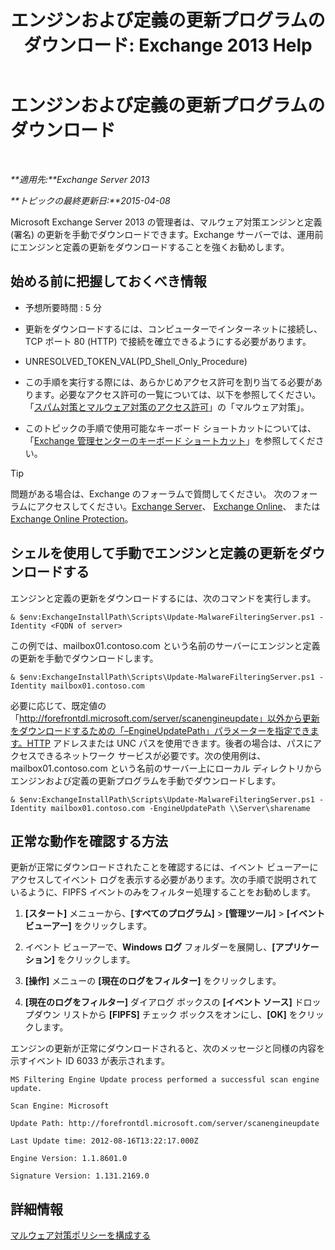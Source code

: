 ﻿---
title: 'エンジンおよび定義の更新プログラムのダウンロード: Exchange 2013 Help'
TOCTitle: エンジンおよび定義の更新プログラムのダウンロード
ms:assetid: 8f2ca383-e463-4df0-aa5d-29afe2f81aaf
ms:mtpsurl: https://technet.microsoft.com/ja-jp/library/JJ657471(v=EXCHG.150)
ms:contentKeyID: 49896363
ms.date: 04/24/2018
mtps_version: v=EXCHG.150
ms.translationtype: HT
---

# エンジンおよび定義の更新プログラムのダウンロード

 

_**適用先:**Exchange Server 2013_

_**トピックの最終更新日:**2015-04-08_

Microsoft Exchange Server 2013 の管理者は、マルウェア対策エンジンと定義 (署名) の更新を手動でダウンロードできます。Exchange サーバーでは、運用前にエンジンと定義の更新をダウンロードすることを強くお勧めします。

## 始める前に把握しておくべき情報

  - 予想所要時間 : 5 分

  - 更新をダウンロードするには、コンピューターでインターネットに接続し、TCP ポート 80 (HTTP) で接続を確立できるようにする必要があります。

  - UNRESOLVED\_TOKEN\_VAL(PD\_Shell\_Only\_Procedure)

  - この手順を実行する際には、あらかじめアクセス許可を割り当てる必要があります。必要なアクセス許可の一覧については、以下を参照してください。「[スパム対策とマルウェア対策のアクセス許可](anti-spam-and-anti-malware-permissions-exchange-2013-help.md)」の「マルウェア対策」。

  - このトピックの手順で使用可能なキーボード ショートカットについては、「[Exchange 管理センターのキーボード ショートカット](keyboard-shortcuts-in-the-exchange-admin-center-exchange-online-protection-help.md)」を参照してください。


> [!TIP]
> 問題がある場合は、Exchange のフォーラムで質問してください。 次のフォーラムにアクセスしてください。<A href="https://go.microsoft.com/fwlink/p/?linkid=60612">Exchange Server</A>、 <A href="https://go.microsoft.com/fwlink/p/?linkid=267542">Exchange Online</A>、 または <A href="https://go.microsoft.com/fwlink/p/?linkid=285351">Exchange Online Protection</A>。



## シェルを使用して手動でエンジンと定義の更新をダウンロードする

エンジンと定義の更新をダウンロードするには、次のコマンドを実行します。

    & $env:ExchangeInstallPath\Scripts\Update-MalwareFilteringServer.ps1 -Identity <FQDN of server>

この例では、mailbox01.contoso.com という名前のサーバーにエンジンと定義の更新を手動でダウンロードします。

    & $env:ExchangeInstallPath\Scripts\Update-MalwareFilteringServer.ps1 -Identity mailbox01.contoso.com

必要に応じて、既定値の「http://forefrontdl.microsoft.com/server/scanengineupdate」以外から更新をダウンロードするための「–EngineUpdatePath」パラメーターを指定できます。HTTP アドレスまたは UNC パスを使用できます。後者の場合は、パスにアクセスできるネットワーク サービスが必要です。次の使用例は、mailbox01.contoso.com という名前のサーバー上にローカル ディレクトリからエンジンおよび定義の更新プログラムを手動でダウンロードします。

    & $env:ExchangeInstallPath\Scripts\Update-MalwareFilteringServer.ps1 -Identity mailbox01.contoso.com -EngineUpdatePath \\Server\sharename

## 正常な動作を確認する方法

更新が正常にダウンロードされたことを確認するには、イベント ビューアーにアクセスしてイベント ログを表示する必要があります。次の手順で説明されているように、FIPFS イベントのみをフィルター処理することをお勧めします。

1.  **\[スタート\]** メニューから、**\[すべてのプログラム\]** \> **\[管理ツール\]** \> **\[イベント ビューアー\]** をクリックします。

2.  イベント ビューアーで、**Windows ログ** フォルダーを展開し、**\[アプリケーション\]** をクリックします。

3.  **\[操作\]** メニューの **\[現在のログをフィルター\]** をクリックします。

4.  **\[現在のログをフィルター\]** ダイアログ ボックスの **\[イベント ソース\]** ドロップダウン リストから **\[FIPFS\]** チェック ボックスをオンにし、**\[OK\]** をクリックします。

エンジンの更新が正常にダウンロードされると、次のメッセージと同様の内容を示すイベント ID 6033 が表示されます。

`MS Filtering Engine Update process performed a successful scan engine update.`

`Scan Engine: Microsoft`

`Update Path: http://forefrontdl.microsoft.com/server/scanengineupdate`

`Last Update time: ‎2012‎-‎08‎-‎16T13:22:17.000Z`

`Engine Version: 1.1.8601.0`

`Signature Version: 1.131.2169.0`

## 詳細情報

[マルウェア対策ポリシーを構成する](configure-anti-malware-policies-exchange-2013-help.md)

